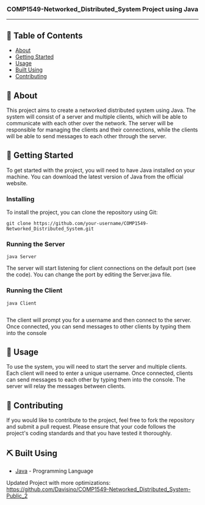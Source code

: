 

<h3 align="center">COMP1549-Networked_Distributed_System Project using Java
</h3>



---

## 📝 Table of Contents

- [About](#about)
- [Getting Started](#getting_started)
- [Usage](#usage)
- [Built Using](#built_using)
- [Contributing](../CONTRIBUTING.md)


## 🧐 About <a name = "about"></a>

This project aims to create a networked distributed system using Java. The system will consist of a server and multiple clients, which will be able to communicate with each other over the network. The server will be responsible for managing the clients and their connections, while the clients will be able to send messages to each other through the server.



## 🏁 Getting Started <a name = "getting_started"></a>

To get started with the project, you will need to have Java installed on your machine. You can download the latest version of Java from the official website.


### Installing

To install the project, you can clone the repository using Git:


```
git clone https://github.com/your-username/COMP1549-Networked_Distributed_System.git

```

### Running the Server

```
java Server

```
The server will start listening for client connections on the default port (see the code). You can change the port by editing the Server.java file.

### Running the Client


```
java Client


```
The client will prompt you for a username and then connect to the server. Once connected, you can send messages to other clients by typing them into the console



## 🎈 Usage <a name="usage"></a>

To use the system, you will need to start the server and multiple clients. Each client will need to enter a unique username. Once connected, clients can send messages to each other by typing them into the console. The server will relay the messages between clients.

## 🚀 Contributing

If you would like to contribute to the project, feel free to fork the repository and submit a pull request. Please ensure that your code follows the project's coding standards and that you have tested it thoroughly.

## ⛏️ Built Using <a name = "built_using"></a>

- [Java](https://www.oracle.com/uk/java/) - Programming Language


Updated Project with more optimizations: https://github.com/Davisino/COMP1549-Networked_Distributed_System-Public_2
